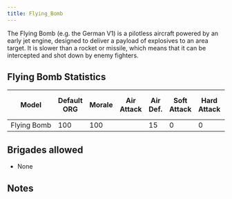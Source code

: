 ```yaml
---
title: Flying_Bomb
---
```


The Flying Bomb (e.g. the German V1) is a pilotless aircraft powered by an early jet engine, designed to deliver a payload of explosives to an area target. It is slower than a rocket or missile, which means that it can be intercepted and shot down by enemy fighters.

## Flying Bomb Statistics

| Model       | Default ORG | Morale | Air Attack | Air Def. | Soft Attack | Hard Attack | Naval Attack | Strat Attack | Surface Def | Air Detect | Surface Detect |     | Cost | Build-time | Man-power | Max Speed | Supply Cons. | Fuel Cons. | Range | Trans Cap. | Upgrade Time Factor | Upgrade Cost Factor |
| ----------- | ----------- | ------ | ---------- | -------- | ----------- | ----------- | ------------ | ------------ | ----------- | ---------- | -------------- | --- | ---- | ---------- | --------- | --------- | ------------ | ---------- | ----- | ---------- | ------------------- | ------------------- |
| Flying Bomb | 100         | 100    |            | 15       | 0           | 0           |              | 90           | 30          |            |                |     | 1    | 30         | 0         | 650       | 0.5          | 1.5        | 300   |            |                     |                     |

## Brigades allowed

- None

## Notes
